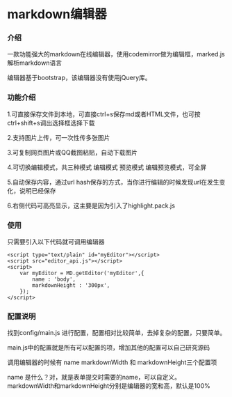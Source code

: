 # markdown编辑器


### 介绍

一款功能强大的markdown在线编辑器，使用codemirror做为编辑框，marked.js解析markdown语言

编辑器基于bootstrap，该编辑器没有使用jQuery库。

### 功能介绍

1.可直接保存文件到本地，可直接ctrl+s保存md或者HTML文件，也可按ctrl+shift+s调出选择框选择下载

2.支持图片上传，可一次性传多张图片

3.可复制网页图片或QQ截图粘贴，自动下载图片

4.可切换编辑模式，共三种模式 编辑模式 预览模式 编辑预览模式，可全屏

5.自动保存内容，通过url hash保存的方式，当你进行编辑的时候发现url在发生变化，说明已经保存

6.右侧代码可高亮显示，这主要是因为引入了highlight.pack.js

### 使用

只需要引入以下代码就可调用编辑器


```
<script type="text/plain" id="myEditor"></script>
<script src="editor_api.js"></script>
<script>
    var myEditor = MD.getEditor('myEditor',{
        name : 'body',
        markdownHeight : '300px',
    });
</script>
```

### 配置说明

找到config/main.js 进行配置，配置相对比较简单，去掉复杂的配置，只要简单。

main.js中的配置就是所有可以配置的项，增加其他的配置可以自己研究源码

调用编辑器的时候有 name markdownWidth 和 markdownHeight三个配置项

name 是什么？对，就是表单提交时需要的name，可以自定义。markdownWidth和markdownHeight分别是编辑器的宽和高，默认是100%